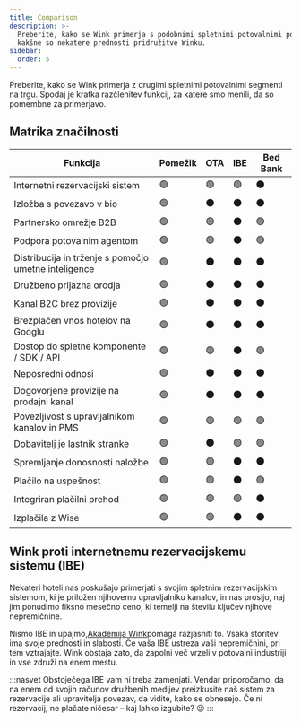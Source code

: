 ```yaml
---
title: Comparison
description: >-
  Preberite, kako se Wink primerja s podobnimi spletnimi potovalnimi podjetji in
  kakšne so nekatere prednosti pridružitve Winku.
sidebar:
  order: 5
---
```

Preberite, kako se Wink primerja z drugimi spletnimi potovalnimi segmenti na trgu. Spodaj je kratka razčlenitev funkcij, za katere smo menili, da so pomembne za primerjavo.

## Matrika značilnosti

| Funkcija | Pomežik | OTA | IBE | Bed Bank
| ----------------------- | -- | -- | -- | -- |
| Internetni rezervacijski sistem | 🟢 | 🟢 | 🟢 | ⚫️ |
| Izložba s povezavo v bio | 🟢 | ⚫️ | ⚫️ | ⚫️ |
| Partnersko omrežje B2B | 🟢 | 🟢 | ⚫️ | 🟢 |
| Podpora potovalnim agentom | 🟢 | 🟢 | ⚫️ | 🟢 |
| Distribucija in trženje s pomočjo umetne inteligence | 🟢 | ⚫️ | ⚫️ | ⚫️ |
| Družbeno prijazna orodja | 🟢 | ⚫️ | ⚫️ | ⚫️ |
| Kanal B2C brez provizije | 🟢 | ⚫️ | ⚫️ | ⚫️ |
| Brezplačen vnos hotelov na Googlu | 🟢 | ⚫️ | ⚫️ | ⚫️ |
| Dostop do spletne komponente / SDK / API | 🟢 | 🟢 | ⚫️ | 🟢 |
| Neposredni odnosi | 🟢 | ⚫️ | ⚫️ | ⚫️ |
| Dogovorjene provizije na prodajni kanal | 🟢 | ⚫️ | ⚫️ | ⚫️ |
| Povezljivost s upravljalnikom kanalov in PMS | 🟢 | 🟢 | 🟢 | 🟢 |
| Dobavitelj je lastnik stranke | 🟢 | ⚫️ | 🟢 | 🟢 |
| Spremljanje donosnosti naložbe | 🟢 | 🟢 | ⚫️ | ⚫️ |
| Plačilo na uspešnost | 🟢 | 🟢 | ⚫️ | 🟢 |
| Integriran plačilni prehod | 🟢 | 🟢 | 🟢 | ⚫️ |
| Izplačila z Wise | 🟢 | 🟢 | ⚫️ | ⚫️ |

## Wink proti internetnemu rezervacijskemu sistemu (IBE)

Nekateri hoteli nas poskušajo primerjati s svojim spletnim rezervacijskim sistemom, ki je priložen njihovemu upravljalniku kanalov, in nas prosijo, naj jim ponudimo fiksno mesečno ceno, ki temelji na številu ključev njihove nepremičnine.

Nismo IBE in upajmo,[Akademija Wink](/)pomaga razjasniti to. Vsaka storitev ima svoje prednosti in slabosti. Če vaša IBE ustreza vaši nepremičnini, pri tem vztrajajte.
Wink obstaja zato, da zapolni več vrzeli v potovalni industriji in vse združi na enem mestu.

:::nasvet
Obstoječega IBE vam ni treba zamenjati. Vendar priporočamo, da na enem od svojih računov družbenih medijev preizkusite naš sistem za rezervacije ali upravitelja povezav, da vidite, kako se obnesejo. Če ni rezervacij, ne plačate ničesar – kaj lahko izgubite? 😉
:::

